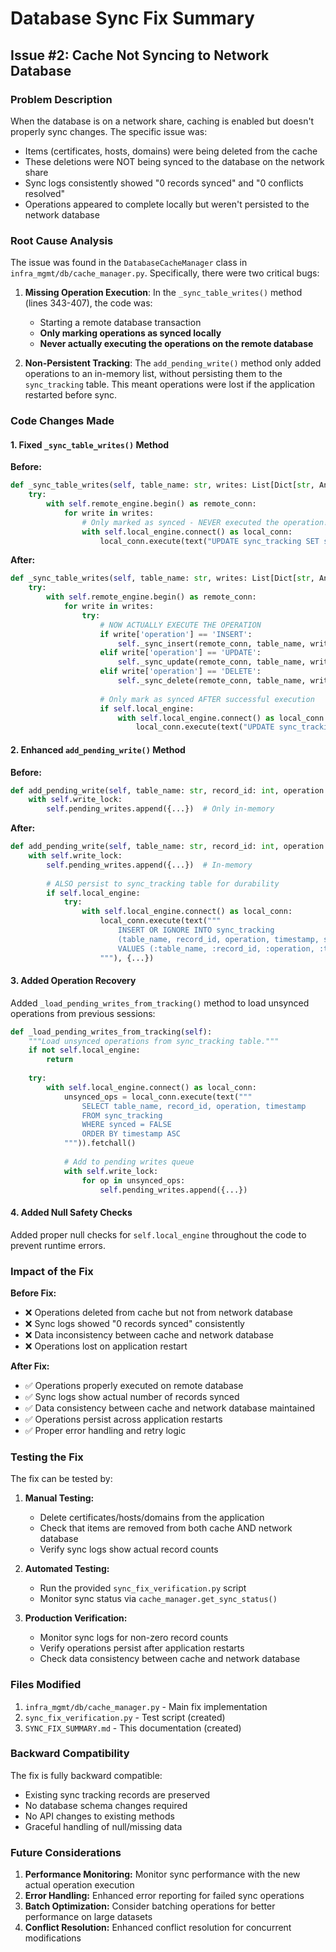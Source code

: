 # Database Sync Fix Summary

## Issue #2: Cache Not Syncing to Network Database

### Problem Description
When the database is on a network share, caching is enabled but doesn't properly sync changes. The specific issue was:

- Items (certificates, hosts, domains) were being deleted from the cache
- These deletions were NOT being synced to the database on the network share  
- Sync logs consistently showed "0 records synced" and "0 conflicts resolved"
- Operations appeared to complete locally but weren't persisted to the network database

### Root Cause Analysis

The issue was found in the `DatabaseCacheManager` class in `infra_mgmt/db/cache_manager.py`. Specifically, there were two critical bugs:

1. **Missing Operation Execution**: In the `_sync_table_writes()` method (lines 343-407), the code was:
   - Starting a remote database transaction
   - **Only marking operations as synced locally** 
   - **Never actually executing the operations on the remote database**

2. **Non-Persistent Tracking**: The `add_pending_write()` method only added operations to an in-memory list, without persisting them to the `sync_tracking` table. This meant operations were lost if the application restarted before sync.

### Code Changes Made

#### 1. Fixed `_sync_table_writes()` Method
**Before:**
```python
def _sync_table_writes(self, table_name: str, writes: List[Dict[str, Any]]):
    try:
        with self.remote_engine.begin() as remote_conn:
            for write in writes:
                # Only marked as synced - NEVER executed the operation!
                with self.local_engine.connect() as local_conn:
                    local_conn.execute(text("UPDATE sync_tracking SET synced = TRUE ..."))
```

**After:**
```python
def _sync_table_writes(self, table_name: str, writes: List[Dict[str, Any]]):
    try:
        with self.remote_engine.begin() as remote_conn:
            for write in writes:
                try:
                    # NOW ACTUALLY EXECUTE THE OPERATION
                    if write['operation'] == 'INSERT':
                        self._sync_insert(remote_conn, table_name, write['record_id'])
                    elif write['operation'] == 'UPDATE':
                        self._sync_update(remote_conn, table_name, write['record_id'])
                    elif write['operation'] == 'DELETE':
                        self._sync_delete(remote_conn, table_name, write['record_id'])
                    
                    # Only mark as synced AFTER successful execution
                    if self.local_engine:
                        with self.local_engine.connect() as local_conn:
                            local_conn.execute(text("UPDATE sync_tracking SET synced = TRUE ..."))
```

#### 2. Enhanced `add_pending_write()` Method
**Before:**
```python
def add_pending_write(self, table_name: str, record_id: int, operation: str):
    with self.write_lock:
        self.pending_writes.append({...})  # Only in-memory
```

**After:**
```python
def add_pending_write(self, table_name: str, record_id: int, operation: str):
    with self.write_lock:
        self.pending_writes.append({...})  # In-memory
        
        # ALSO persist to sync_tracking table for durability
        if self.local_engine:
            try:
                with self.local_engine.connect() as local_conn:
                    local_conn.execute(text("""
                        INSERT OR IGNORE INTO sync_tracking 
                        (table_name, record_id, operation, timestamp, synced) 
                        VALUES (:table_name, :record_id, :operation, :timestamp, FALSE)
                    """), {...})
```

#### 3. Added Operation Recovery
Added `_load_pending_writes_from_tracking()` method to load unsynced operations from previous sessions:

```python
def _load_pending_writes_from_tracking(self):
    """Load unsynced operations from sync_tracking table."""
    if not self.local_engine:
        return
    
    try:
        with self.local_engine.connect() as local_conn:
            unsynced_ops = local_conn.execute(text("""
                SELECT table_name, record_id, operation, timestamp 
                FROM sync_tracking 
                WHERE synced = FALSE
                ORDER BY timestamp ASC
            """)).fetchall()
            
            # Add to pending writes queue
            with self.write_lock:
                for op in unsynced_ops:
                    self.pending_writes.append({...})
```

#### 4. Added Null Safety Checks
Added proper null checks for `self.local_engine` throughout the code to prevent runtime errors.

### Impact of the Fix

**Before Fix:**
- ❌ Operations deleted from cache but not from network database
- ❌ Sync logs showed "0 records synced" consistently  
- ❌ Data inconsistency between cache and network database
- ❌ Operations lost on application restart

**After Fix:**
- ✅ Operations properly executed on remote database
- ✅ Sync logs show actual number of records synced
- ✅ Data consistency between cache and network database maintained
- ✅ Operations persist across application restarts
- ✅ Proper error handling and retry logic

### Testing the Fix

The fix can be tested by:

1. **Manual Testing:**
   - Delete certificates/hosts/domains from the application
   - Check that items are removed from both cache AND network database
   - Verify sync logs show actual record counts

2. **Automated Testing:**
   - Run the provided `sync_fix_verification.py` script
   - Monitor sync status via `cache_manager.get_sync_status()`

3. **Production Verification:**
   - Monitor sync logs for non-zero record counts
   - Verify operations persist after application restarts
   - Check data consistency between cache and network database

### Files Modified

1. `infra_mgmt/db/cache_manager.py` - Main fix implementation
2. `sync_fix_verification.py` - Test script (created)
3. `SYNC_FIX_SUMMARY.md` - This documentation (created)

### Backward Compatibility

The fix is fully backward compatible:
- Existing sync tracking records are preserved
- No database schema changes required
- No API changes to existing methods
- Graceful handling of null/missing data

### Future Considerations

1. **Performance Monitoring:** Monitor sync performance with the new actual operation execution
2. **Error Handling:** Enhanced error reporting for failed sync operations  
3. **Batch Optimization:** Consider batching operations for better performance on large datasets
4. **Conflict Resolution:** Enhanced conflict resolution for concurrent modifications